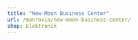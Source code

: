 ```yaml
---
title: "New-Moon Business Center"
url: /monrovia/new-moon-business-center/
shop: Elektronik
---
```

